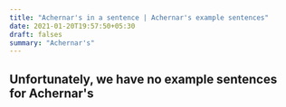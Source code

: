 ```yaml
---
title: "Achernar's in a sentence | Achernar's example sentences"
date: 2021-01-20T19:57:50+05:30
draft: falses
summary: "Achernar's"
---
```

## Unfortunately, we have no example sentences for Achernar's                 
